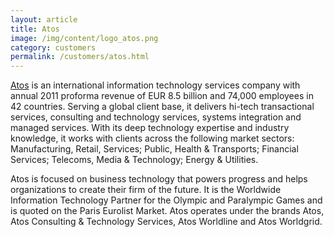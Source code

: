 ```yaml
---
layout: article
title: Atos
image: /img/content/logo_atos.png
category: customers
permalink: /customers/atos.html
---
```


[Atos](http://atos.net) is an international information technology services company with annual 2011 proforma revenue of EUR 8.5 billion and 74,000 employees in 42 countries. Serving a global client base, it delivers hi-tech transactional services, consulting and technology services, systems integration and managed services. With its deep technology expertise and industry knowledge, it works with clients across the following market sectors: Manufacturing, Retail, Services; Public, Health & Transports; Financial Services; Telecoms, Media & Technology; Energy & Utilities.

Atos is focused on business technology that powers progress and helps organizations to create their firm of the future. It is the Worldwide Information Technology Partner for the Olympic and Paralympic Games and is quoted on the Paris Eurolist Market. Atos operates under the brands Atos, Atos Consulting & Technology Services, Atos Worldline and Atos Worldgrid.
